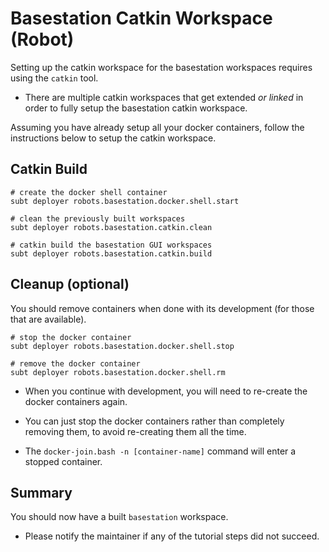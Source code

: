 # Basestation Catkin Workspace (Robot)

Setting up the catkin workspace for the basestation workspaces requires using the `catkin` tool.

- There are multiple catkin workspaces that get extended *or linked* in order to fully setup the basestation catkin workspace.

Assuming you have already setup all your docker containers, follow the instructions below to setup the catkin workspace.

## Catkin Build

```text
# create the docker shell container
subt deployer robots.basestation.docker.shell.start

# clean the previously built workspaces
subt deployer robots.basestation.catkin.clean

# catkin build the basestation GUI workspaces
subt deployer robots.basestation.catkin.build
```

## Cleanup (optional)

You should remove containers when done with its development (for those that are available).

```text
# stop the docker container
subt deployer robots.basestation.docker.shell.stop

# remove the docker container
subt deployer robots.basestation.docker.shell.rm
```

- When you continue with development, you will need to re-create the docker containers again.

- You can just stop the docker containers rather than completely removing them, to avoid re-creating them all the time.

- The `docker-join.bash -n [container-name]` command will enter a stopped container.

## Summary

You should now have a built `basestation` workspace.

- Please notify the maintainer if any of the tutorial steps did not succeed.

